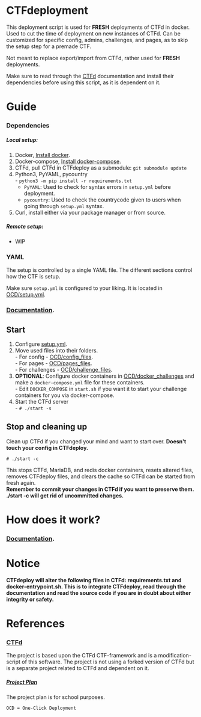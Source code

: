 # CTFdeployment
This deployment script is used for <b>FRESH</b> deployments of CTFd in docker. 
Used to cut the time of deployment on new instances of CTFd. Can be customized 
for specific config, admins, challenges, and pages, as to skip the setup step 
for a premade CTF.

Not meant to replace export/import from CTFd, rather used for <b>FRESH</b> deployments.

Make sure to read through the [CTFd](https://github.com/CTFd/CTFd) documentation
and install their dependencies before using this script, as it is dependent on
it.

# Guide

### Dependencies

##### Local setup:
  1. Docker, [Install docker](https://docs.docker.com/get-docker/).
  2. Docker-compose, [Install docker-compose](https://docs.docker.com/compose/install/).
  3. CTFd, pull CTFd in CTFdeploy as a submodule: `git submodule update`
  4. Python3, PyYAML, pycountry  
    - `python3 -m pip install -r requirements.txt`   
        - `PyYAML`: Used to check for syntax errors in `setup.yml` before deployment.  
        - `pycountry`: Used to check the countrycode given to users when going through `setup.yml` syntax.
  5. Curl, install either via your package manager or from source.

##### Remote setup:
  - WIP

### YAML
The setup is controlled by a single YAML file. The different sections control how the 
CTF is setup. 

Make sure `setup.yml` is configured to your liking. It is located in [OCD/setup.yml](OCD/setup.yml).

### [Documentation](docs/yaml_setup.md).

## Start
  1. Configure [setup.yml](OCD/setup.yml).
  2. Move used files into their folders.   
    - For config - [OCD/config_files](OCD/config_files).  
    - For pages - [OCD/pages_files](OCD/pages_files).  
    - For challenges - [OCD/challenge_files](OCD/challenge_files).  
  4. <b>OPTIONAL</b>: Configure docker containers in [OCD/docker_challenges](OCD/docker_challenges) and make a `docker-compose.yml` file for these containers.   
    - Edit `DOCKER_COMPOSE` in `start.sh` if you want it to start your challenge containers for you via docker-compose. 
  5. Start the CTFd server  
    - `# ./start -s`  

## Stop and cleaning up
Clean up CTFd if you changed your mind and want to start over. <b>Doesn't touch your config in CTFdeploy.</b>  

`# ./start -c`

This stops CTFd, MariaDB, and redis docker containers, resets altered files, removes CTFdeploy files, and clears the cache so CTFd can be started from fresh again.  
<b>Remember to commit your changes in CTFd if you want to preserve them. ./start -c will get rid of uncommitted changes.</b>

# How does it work?

### [Documentation](docs/setup_doc.md).

# Notice
<b>CTFdeploy will alter the following files in CTFd: requirements.txt and docker-entrypoint.sh. This is to integrate CTFdeploy, read through the documentation and read the source code if you are in doubt about either integrity or safety.</b>

# References

### [CTFd](https://github.com/CTFd/CTFd)
The project is based upon the CTFd CTF-framework and is a modification-script of 
this software. The project is not using a forked version of CTFd but is a
separate project related to CTFd and dependent on it.

##### [Project Plan](docs/project_plan.md)
The project plan is for school purposes.

`OCD = One-Click Deployment`

